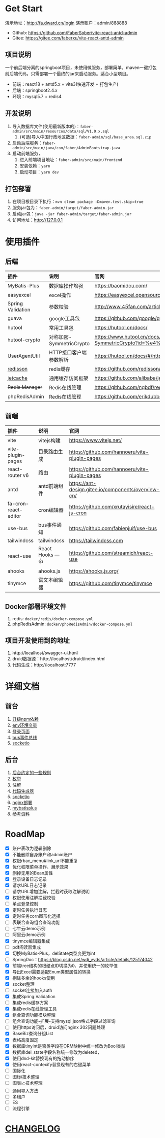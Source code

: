 # Get Start
演示地址：http://fa.dward.cn/login
演示账户：admin/888888

- Github: https://github.com/FaberSober/vite-react-antd-admin
- Gitee: https://gitee.com/faberxu/vite-react-antd-admin

## 项目说明
一个前后端分离的springboot项目，未使用微服务，部署简单。maven一键打包前后端代码，只需部署一个最终的jar来启动服务。适合小型项目。
- 前端：react18 + antd5.x + vite3(快速开发 + 打包生产)
- 后端：springboot2.4.x
- 环境：mysql5.7 + redis4

## 开发说明
1. 导入数据库文件(使用最新版本的)：`faber-admin/src/main/resources/data/sql/V1.0.x.sql`
   1. (可选)导入中国行政地区数据：`faber-admin/sql/base_area.sql.zip`
2. 启动后端服务：`faber-admin/src/main/java/com/faber/AdminBootstrap.java`
3. 启动前端服务，
   1. 进入前端项目地址：`faber-admin/src/main/frontend`
   2. 安装依赖：`yarn`
   3. 启动项目：`yarn dev`

## 打包部署
1. 在项目根目录下执行：`mvn clean package -Dmaven.test.skip=true`
2. 服务jar包为：`faber-admin/target/faber-admin.jar`
3. 启动jar包：`java -jar faber-admin/target/faber-admin.jar`
4. 访问地址：http://127.0.0.1

# 使用插件
## 后端
| 插件 | 说明 | 官网 |
| :--- | :--- | :--- |
| MyBatis-Plus | 数据库操作增强 | https://baomidou.com/ |
| easyexcel | excel操作 | https://easyexcel.opensource.alibaba.com/ |
| Spring Validation | 参数校验 | http://www.45fan.com/article.php?aid=1D2CNY5HBM62RmJc/ |
| guava | google工具包 | https://github.com/google/guava/ |
| hutool | 常用工具包 | https://hutool.cn/docs/ |
| hutool-crypto | 对称加密-SymmetricCrypto | https://www.hutool.cn/docs/#/crypto/%E5%AF%B9%E7%A7%B0%E5%8A%A0%E5%AF%86-SymmetricCrypto?id=%e4%bb%8b%e7%bb%8d |
| UserAgentUtil | HTTP接口客户端参数解析 | https://hutool.cn/docs/#/http/UA%E5%B7%A5%E5%85%B7%E7%B1%BB-UserAgentUtil/ |
| [redisson](https://github.com/redisson/redisson/wiki) | redis缓存 | https://github.com/redisson/redisson/ |
| [jetcache](https://github.com/alibaba/jetcache/blob/master/introduce_CN.md) | 通用缓存访问框架 | https://github.com/alibaba/jetcache/ |
| ~~Redis Manager~~ | Redis在线管理 | https://github.com/ngbdf/redis-manager/ |
| phpRedisAdmin | Redis在线管理 | https://github.com/erikdubbelboer/phpRedisAdmin/ |

## 前端
| 插件 | 说明 | 官网 |
| :--- | :--- | :--- |
| vite | vitejs构建 | https://www.vitejs.net/ |
| vite-plugin-pages | 目录路由生成 | https://github.com/hannoeru/vite-plugin-pages |
| react-router v6 | 路由 | https://github.com/hannoeru/vite-plugin-pages |
| antd | antd前端组件 | https://ant-design.gitee.io/components/overview-cn/ |
| fa-cron-react-editor | cron编辑器 | https://github.com/xrutayisire/react-js-cron |
| use-bus | bus事件通知 | https://github.com/fabienjuif/use-bus |
| tailwindcss | tailwindcss | https://tailwindcss.com |
| react-use | React Hooks — 👍 | https://github.com/streamich/react-use |
| ahooks | ahooks.js | https://ahooks.js.org/ |
| tinymce | 富文本编辑器 | https://github.com/tinymce/tinymce |

## Docker部署环境文件
1. redis: `docker/redis/docker-compose.yml`
2. phpRedisAdmin: `docker/phpRedisAdmin/docker-compose.yml`

## 项目开发使用到的地址
1. ~~http://localhost/swagger-ui.html~~
2. druid数据源：http://localhost/druid/index.html
3. 代码生成：http://localhost:7777

# 详细文档
## 前台
1. [升级npm依赖](./doc/frontend/ncu.md)
1. [env环境变量](./doc/frontend/env.md)
1. [登录页面](./doc/frontend/login.md)
1. [bus事件总线](./doc/frontend/bus.md)
1. [socketio](./doc/frontend/socket.md)

## 后台
1. [后台约定的一些规则](./doc/server/common.md)
1. [枚举](./doc/server/enum.md)
1. [注解](./doc/server/annotation.md)
1. [代码生成器](./doc/server/genetator.md)
1. [socketio](./doc/server/socket.md)
1. [nginx部署](./doc/server/nginx.md)
1. [mybatisplus](./doc/server/mybatisplus.md)
1. [参考资料](./doc/server/ref.md)


# RoadMap
- [X] 账户表改为逻辑删除
- [X] 不能删除自身账户和admin账户
- [X] 权限rbac_menu#link_url不能重复
- [X] 优化权限菜单操作、展示效果
- [X] 删掉无用的Bean属性
- [X] 登录设备日志记录
- [X] 请求URL日志记录
- [ ] 请求URL增加注解，拦截时获取注解说明
- [X] 权限使用注解拦截校验
- [ ] 单点登录控制
- [X] 定时任务执行日志
- [X] 定时任务corn图形化选择
- [ ] 表联合查询组合查询功能
- [ ] 七牛云demo示例
- [ ] 阿里云demo示例
- [X] tinymce编辑器集成
- [ ] pdf阅读器集成
- [X] 切换MyBatis-Plus，delState类型变更为int
- [ ] SpringDoc：https://blog.csdn.net/wdj_yyds/article/details/125174042
- [X] 前端tree结构的根结点ID切换为0，并使用统一的枚举值
- [X] 导出Excel需要适配Enum类型属性的转换
- [X] 剔除多余的hooks使用
- [X] socket整理
- [ ] socket连接加入auth
- [X] 集成Spring Validation
- [ ] 集成redis缓存方案
- [X] 集成redis在线管理工具
- [X] 组合查询功能模块整理
- [ ] 组合查询功能-扩展-支持mysql json格式字段过滤查询
- [ ] 使用https访问后，druid访问nginx 302问题处理
- [X] BaseBiz查询分组List
- [X] 表格高度固定
- [X] 数据库tinyint是否类字段在ORM映射中统一修改为Bool类型
- [X] 数据库del_state字段名称统一修改为deleted，
- [X] 使用dnd-kit替换现有的拖动排序
- [X] 使用react-contexify替换现有的右键菜单
- [ ] 国际化
- [ ] 图标ℹ️技术整理
- [ ] 图表📈技术整理
- [ ] 通用导入方法
- [ ] 多租户
- [ ] ES
- [ ] 流程引擎

# [CHANGELOG](./CHANGELOG.md)

